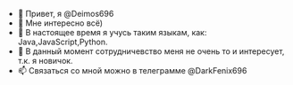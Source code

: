 - 👋 Привет, я @Deimos696
- 👀 Мне интересно всё)
- 🌱 В настоящее время я учусь таким языкам, как: Java,JavaScript,Python.
- 💞️ В данный момент сотрудничевство меня не очень то и интересует, т.к. я новичок.
- 📫 Связаться со мной можно в телеграмме @DarkFenix696
